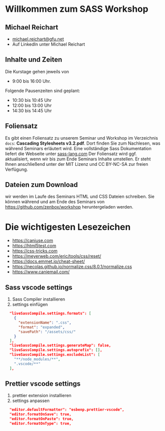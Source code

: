 # Willkommen zum SASS Workshop

## Michael Reichart

-   michael.reichart@gfu.net
-   Auf LinkedIn unter Michael Reichart

## Inhalte und Zeiten

Die Kurstage gehen jeweils von

-   9:00 bis 16:00 Uhr.

Folgende Pausenzeiten sind geplant:

-   10:30 bis 10:45 Uhr
-   12:00 bis 13:00 Uhr
-   14:30 bis 14:45 Uhr

## Foliensatz

Es gibt einen Foliensatz zu unserem Seminar und Workshop im Verzeichnis `docs`: **Cascading Stylesheets v3.2.pdf**. Dort finden Sie zum Nachlesen, was während Seminars erläutert wird. Eine vollständige Sass Dokumentation liefert die Webseite unter [sass-lang.com](https://sass-lang.com/) Der Foliensatz wird ggf. aktualisiert, wenn wir bis zum Ende Seminars Inhalte umstellen. Er steht Ihnen anschließend unter der MIT Lizenz und CC BY-NC-SA zur freien Verfügung.

## Dateien zum Download

wir werden im Laufe des Seminars HTML und CSS Dateien schreiben. Sie können während und am Ende des Seminars von https://github.com/zenbox/workshop heruntergeladen werden.

# Die wichtigesten Lesezeichen

-   https://caniuse.com
-   https://html5test.com
-   https://css-tricks.com
-   https://meyerweb.com/eric/tools/css/reset/
-   https://docs.emmet.io/cheat-sheet/
-   https://necolas.github.io/normalize.css/8.0.1/normalize.css
-   https://www.caniemail.com/

## Sass vscode settings

1. Sass Compiler installieren
2. settings einfügen

```json
  "liveSassCompile.settings.formats": [
    {
      "extensionName": ".css",
      "format": "expanded",
      "savePath": "/assets/css/"
    }
  ],
  "liveSassCompile.settings.generateMap": false,
  "liveSassCompile.settings.autoprefix": [],
  "liveSassCompile.settings.excludeList": [
    "**/node_modules/**",
    ".vscode/**"
  ],
```

## Prettier vscode settings

1. prettier extension installieren
2. settings anpassen

```json
  "editor.defaultFormatter": "esbenp.prettier-vscode",
  "editor.formatOnSave": true,
  "editor.formatOnPaste": true,
  "editor.formatOnType": true,
```
